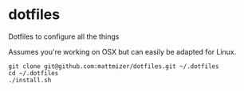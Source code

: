 # dotfiles
Dotfiles to configure all the things

Assumes you're working on OSX but can easily be adapted for Linux.

    git clone git@github.com:mattmizer/dotfiles.git ~/.dotfiles
    cd ~/.dotfiles
    ./install.sh
